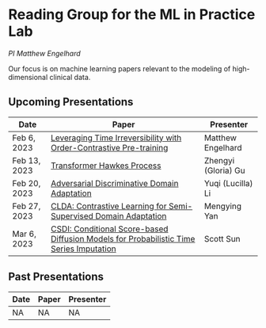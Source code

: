 # Reading Group for the ML in Practice Lab
*PI Matthew Engelhard*

Our focus is on machine learning papers relevant to the modeling of high-dimensional clinical data.

## Upcoming Presentations

Date | Paper | Presenter
--- | --- | ---
Feb 6, 2023 | [Leveraging Time Irreversibility with Order-Contrastive Pre-training](https://proceedings.mlr.press/v151/agrawal22a) | Matthew Engelhard
Feb 13, 2023 | [Transformer Hawkes Process](http://proceedings.mlr.press/v119/zuo20a) | Zhengyi (Gloria) Gu
Feb 20, 2023 | [Adversarial Discriminative Domain Adaptation](https://arxiv.org/abs/1702.05464) | Yuqi (Lucilla) Li
Feb 27, 2023 | [CLDA: Contrastive Learning for Semi-Supervised Domain Adaptation](https://proceedings.neurips.cc/paper/2021/hash/288cd2567953f06e460a33951f55daaf-Abstract.html) | Mengying Yan
Mar 6, 2023 | [CSDI: Conditional Score-based Diffusion Models for Probabilistic Time Series Imputation](https://proceedings.neurips.cc/paper/2021/file/cfe8504bda37b575c70ee1a8276f3486-Paper.pdf) | Scott Sun

## Past Presentations

Date | Paper | Presenter
--- | --- | ---
NA | NA | NA
